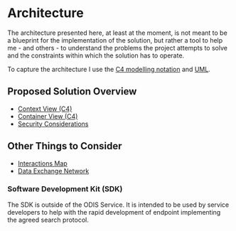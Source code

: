 # Architecture

The architecture presented here, at least at the moment, is not meant
to be a blueprint for the implementation of the solution, but rather
a tool to help me - and others - to understand the problems the project
attempts to solve and the constraints within which the solution has to operate. 

To capture the architecture I use the [C4 modelling notation](https://c4model.com/) and [UML](https://en.wikipedia.org/wiki/Unified_Modeling_Language).

## Proposed Solution Overview

* [Context View (C4)](./a-context-view.md)
* [Container View (C4)](./a-container-view.md)
* [Security Considerations](./security.md)

## Other Things to Consider

* [Interactions Map](./interactions.md)
* [Data Exchange Network](./den.md)

### Software Development Kit (SDK)

The SDK is outside of the ODIS Service. It is intended to be used by service developers to help with the rapid development of endpoint implementing the agreed search protocol. 

